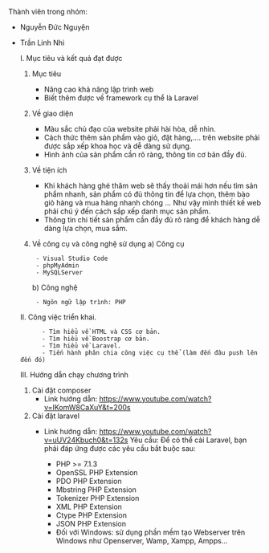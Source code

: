 Thành viên trong nhóm:
- Nguyễn Đức Nguyện
- Trần Linh Nhi

  I. Mục tiêu và kết quả đạt được
    1. Mục tiêu
       - Nâng cao khả năng lập trình web
       - Biết thêm được về framework cụ thể là Laravel
      
    2. Về giao diện
       - Màu sắc chủ đạo của website phải hài hòa, dễ nhìn.
       - Cách thức thêm sản phẩm vào giỏ, đặt hàng,.... trên website phải được sắp xếp khoa học và dễ dàng sử dụng.
       - Hình ảnh của sản phẩm cần rõ ràng, thông tin cơ bản đầy đủ.

    3. Về tiện ích
       - Khi khách hàng ghé thăm web sẽ thấy thoải mái hơn nếu tìm sản phẩm nhanh, sản phẩm có đủ thông tin để lựa chọn, thêm bào giỏ hàng và mua hàng nhanh chóng … Như vậy mình thiết kế web phải chú ý đến cách sắp xếp danh mục sản phẩm.
       - Thông tin chi tiết sản phẩm cần đầy đủ rõ ràng để khách hàng dễ dàng lựa chọn, mua sắm.

    4. Về công cụ và công nghệ sử dụng
       a) Công cụ
       
            - Visual Studio Code
            - phpMyAdmin
            - MySQLServer
       b) Công nghệ
       
            - Ngôn ngữ lập trình: PHP


       
    II. Công việc triển khai.
  
            - Tìm hiểu về HTML và CSS cơ bản.
            - Tìm hiểu về Boostrap cơ bản.
            - Tìm hiểu về Laravel.
            - Tiến hành phân chia công việc cụ thể (làm đến đâu push lên đến đó)
  III. Hướng dẫn chạy chương trình
  
    1. Cài đặt composer
       - Link hướng dẫn: https://www.youtube.com/watch?v=IKomW8CaXuY&t=200s
    3. Cài đặt laravel
       - Link hướng dẫn: https://www.youtube.com/watch?v=uUV24Kbuch0&t=132s
         Yêu cầu:
         Để có thể cài Laravel, bạn phải đáp ứng được các yêu cầu bắt buộc sau:

            - PHP >= 7.1.3
            - OpenSSL PHP Extension
            - PDO PHP Extension
            - Mbstring PHP Extension
            - Tokenizer PHP Extension
            - XML PHP Extension
            - Ctype PHP Extension
            - JSON PHP Extension
            - Đối với Windows: sử dụng phần mềm tạo Webserver trên Windows như Openserver, Wamp, Xampp, Ampps… 
   
